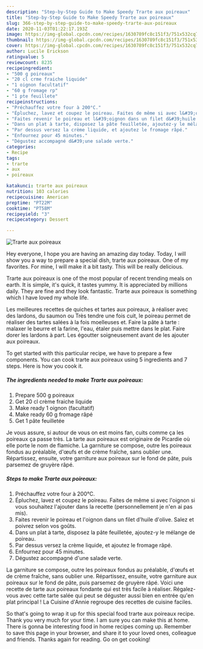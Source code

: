 ```yaml
---
description: "Step-by-Step Guide to Make Speedy Trarte aux poireaux"
title: "Step-by-Step Guide to Make Speedy Trarte aux poireaux"
slug: 366-step-by-step-guide-to-make-speedy-trarte-aux-poireaux
date: 2020-11-03T01:22:17.193Z
image: https://img-global.cpcdn.com/recipes/1630789fc8c151f3/751x532cq70/trarte-aux-poireaux-photo-principale-de-la-recette.jpg
thumbnail: https://img-global.cpcdn.com/recipes/1630789fc8c151f3/751x532cq70/trarte-aux-poireaux-photo-principale-de-la-recette.jpg
cover: https://img-global.cpcdn.com/recipes/1630789fc8c151f3/751x532cq70/trarte-aux-poireaux-photo-principale-de-la-recette.jpg
author: Lucile Erickson
ratingvalue: 5
reviewcount: 8235
recipeingredient:
- "500 g poireaux"
- "20 cl crme fraiche liquide"
- "1 oignon facultatif"
- "60 g fromage rp"
- "1 pte feuillete"
recipeinstructions:
- "Préchauffez votre four à 200°C."
- "Épluchez, lavez et coupez le poireau. Faites de même si avec l&#39;oignon si vous souhaitez l&#39;ajouter dans la recette (personnellement je n&#39;en ai pas mis)."
- "Faites revenir le poireau et l&#39;oignon dans un filet d&#39;huile d&#39;olive. Salez et poivrez selon vos goûts."
- "Dans un plat à tarte, disposez la pâte feuilletée, ajoutez-y le mélange de poireau."
- "Par dessus versez la crème liquide, et ajoutez le fromage râpé."
- "Enfournez pour 45 minutes."
- "Dégustez accompagné d&#39;une salade verte."
categories:
- Recipe
tags:
- trarte
- aux
- poireaux

katakunci: trarte aux poireaux 
nutrition: 103 calories
recipecuisine: American
preptime: "PT22M"
cooktime: "PT58M"
recipeyield: "3"
recipecategory: Dessert

---
```



![Trarte aux poireaux](https://img-global.cpcdn.com/recipes/1630789fc8c151f3/751x532cq70/trarte-aux-poireaux-photo-principale-de-la-recette.jpg)

Hey everyone, I hope you are having an amazing day today. Today, I will show you a way to prepare a special dish, trarte aux poireaux. One of my favorites. For mine, I will make it a bit tasty. This will be really delicious.

Trarte aux poireaux is one of the most popular of recent trending meals on earth. It is simple, it's quick, it tastes yummy. It is appreciated by millions daily. They are fine and they look fantastic. Trarte aux poireaux is something which I have loved my whole life.

Les meilleures recettes de quiches et tartes aux poireaux, à réaliser avec des lardons, du saumon ou Très tendre une fois cuit, le poireau permet de réaliser des tartes salées à la fois moelleuses et. Faire la pâte à tarte : malaxer le beurre et la farine, l&#39;eau, étaler puis mettre dans le plat. Faire dorer les lardons à part. Les égoutter soigneusement avant de les ajouter aux poireaux.


To get started with this particular recipe, we have to prepare a few components. You can cook trarte aux poireaux using 5 ingredients and 7 steps. Here is how you cook it.

<!--inarticleads1-->

##### The ingredients needed to make Trarte aux poireaux:

1. Prepare 500 g poireaux
1. Get 20 cl crème fraiche liquide
1. Make ready 1 oignon (facultatif)
1. Make ready 60 g fromage râpé
1. Get 1 pâte feuilletée


Je vous assure, si autour de vous on est moins fan, cuits comme ça les poireaux ça passe très. La tarte aux poireaux est originaire de Picardie où elle porte le nom de flamiche. La garniture se compose, outre les poireaux fondus au préalable, d&#39;œufs et de crème fraîche, sans oublier une. Répartissez, ensuite, votre garniture aux poireaux sur le fond de pâte, puis parsemez de gruyère râpé. 

<!--inarticleads2-->

##### Steps to make Trarte aux poireaux:

1. Préchauffez votre four à 200°C.
1. Épluchez, lavez et coupez le poireau. Faites de même si avec l&#39;oignon si vous souhaitez l&#39;ajouter dans la recette (personnellement je n&#39;en ai pas mis).
1. Faites revenir le poireau et l&#39;oignon dans un filet d&#39;huile d&#39;olive. Salez et poivrez selon vos goûts.
1. Dans un plat à tarte, disposez la pâte feuilletée, ajoutez-y le mélange de poireau.
1. Par dessus versez la crème liquide, et ajoutez le fromage râpé.
1. Enfournez pour 45 minutes.
1. Dégustez accompagné d&#39;une salade verte.


La garniture se compose, outre les poireaux fondus au préalable, d&#39;œufs et de crème fraîche, sans oublier une. Répartissez, ensuite, votre garniture aux poireaux sur le fond de pâte, puis parsemez de gruyère râpé. Voici une recette de tarte aux poireaux fondante qui est très facile à réaliser. Régalez-vous avec cette tarte salée qui peut se déguster aussi bien en entrée qu&#39;en plat principal ! La Cuisine d&#39;Annie regroupe des recettes de cuisine faciles. 

So that's going to wrap it up for this special food trarte aux poireaux recipe. Thank you very much for your time. I am sure you can make this at home. There is gonna be interesting food in home recipes coming up. Remember to save this page in your browser, and share it to your loved ones, colleague and friends. Thanks again for reading. Go on get cooking!

